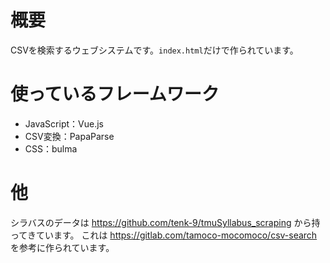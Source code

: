 # 概要

CSVを検索するウェブシステムです。`index.html`だけで作られています。

# 使っているフレームワーク

- JavaScript：Vue.js
- CSV変換：PapaParse
- CSS：bulma

# 他
シラバスのデータは https://github.com/tenk-9/tmuSyllabus_scraping から持ってきています。
これは https://gitlab.com/tamoco-mocomoco/csv-search を参考に作られています。
